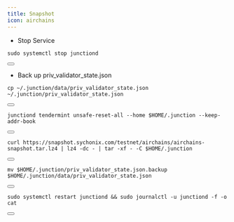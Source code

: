 ```yaml
---
title: Snapshot
icon: airchains
---
```



- Stop Service

<div class="code-block-wrapper">
  <pre><code>sudo systemctl stop junctiond</code></pre>
  <button class="copy-btn" data-target="sudo systemctl stop junctiond"><i class="fas fa-copy"></i></button>
</div>

- Back up priv_validator_state.json

<div class="code-block-wrapper">
  <pre><code>cp ~/.junction/data/priv_validator_state.json  ~/.junction/priv_validator_state.json</code></pre>
  <button class="copy-btn" data-target="cp ~/.junction/data/priv_validator_state.json  ~/.junction/priv_validator_state.json"><i class="fas fa-copy"></i></button>
</div>

<div class="code-block-wrapper">
  <pre><code>junctiond tendermint unsafe-reset-all --home $HOME/.junction --keep-addr-book</code></pre>
  <button class="copy-btn" data-target="junctiond tendermint unsafe-reset-all --home $HOME/.junction --keep-addr-book"><i class="fas fa-copy"></i></button>
</div>

<div class="code-block-wrapper">
  <pre><code>curl https://snapshot.sychonix.com/testnet/airchains/airchains-snapshot.tar.lz4 | lz4 -dc - | tar -xf - -C $HOME/.junction</code></pre>
  <button class="copy-btn" data-target="curl https://snapshot.sychonix.com/testnet/airchains/airchains-snapshot.tar.lz4 | lz4 -dc - | tar -xf - -C $HOME/.junction"><i class="fas fa-copy"></i></button>
</div>

<div class="code-block-wrapper">
  <pre><code>mv $HOME/.junction/priv_validator_state.json.backup $HOME/.junction/data/priv_validator_state.json</code></pre>
  <button class="copy-btn" data-target="mv $HOME/.junction/priv_validator_state.json.backup $HOME/.junction/data/priv_validator_state.json"><i class="fas fa-copy"></i></button>
</div>

<div class="code-block-wrapper">
  <pre><code>sudo systemctl restart junctiond && sudo journalctl -u junctiond -f -o cat</code></pre>
  <button class="copy-btn" data-target="sudo systemctl restart junctiond && sudo journalctl -u junctiond -f -o cat"><i class="fas fa-copy"></i></button>
</div>
